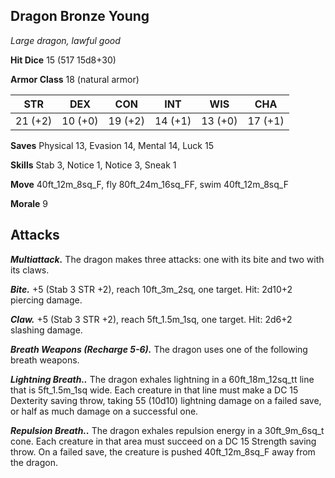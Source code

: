 ## Dragon Bronze Young

*Large dragon, lawful good*

**Hit Dice** 15 (517 15d8+30)

**Armor Class** 18 (natural armor)

| STR     | DEX     | CON     | INT     | WIS     | CHA     |
|---------|---------|---------|---------|---------|---------|
| 21 (+2) | 10 (+0) | 19 (+2) | 14 (+1) | 13 (+0) | 17 (+1) |

**Saves** Physical 13, Evasion 14, Mental 14, Luck 15

**Skills** Stab 3, Notice 1, Notice 3, Sneak 1

**Move** 40ft_12m_8sq_F, fly 80ft_24m_16sq_FF, swim 40ft_12m_8sq_F

**Morale** 9

## Attacks

***Multiattack.*** The dragon makes three attacks: one with its bite and two with its claws.

***Bite.*** +5 (Stab 3 STR +2), reach 10ft_3m_2sq, one target. Hit: 2d10+2 piercing damage.

***Claw.*** +5 (Stab 3 STR +2), reach 5ft_1.5m_1sq, one target. Hit: 2d6+2 slashing damage.

***Breath Weapons (Recharge 5-6).*** The dragon uses one of the following breath weapons.

***Lightning Breath..*** The dragon exhales lightning in a 60ft_18m_12sq_tt line that is 5ft_1.5m_1sq wide. Each creature in that line must make a DC 15 Dexterity saving throw, taking 55 (10d10) lightning damage on a failed save, or half as much damage on a successful one.

***Repulsion Breath..*** The dragon exhales repulsion energy in a 30ft_9m_6sq_t cone. Each creature in that area must succeed on a DC 15 Strength saving throw. On a failed save, the creature is pushed 40ft_12m_8sq_F away from the dragon.

